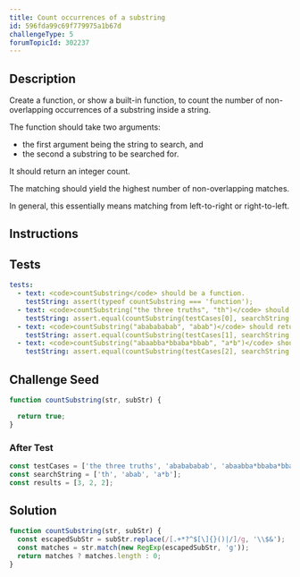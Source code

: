 ```yaml
---
title: Count occurrences of a substring
id: 596fda99c69f779975a1b67d
challengeType: 5
forumTopicId: 302237
---
```


## Description

<section id='description'>

Create a function, or show a built-in function, to count the number of non-overlapping occurrences of a substring inside a string.

The function should take two arguments:

<ul>
  <li>the first argument being the string to search, and</li>
  <li>the second a substring to be searched for.</li>
</ul>

It should return an integer count.

The matching should yield the highest number of non-overlapping matches.

In general, this essentially means matching from left-to-right or right-to-left.

</section>

## Instructions

<section id='instructions'>

</section>

## Tests

<section id='tests'>

```yml
tests:
  - text: <code>countSubstring</code> should be a function.
    testString: assert(typeof countSubstring === 'function');
  - text: <code>countSubstring("the three truths", "th")</code> should return <code>3</code>.
    testString: assert.equal(countSubstring(testCases[0], searchString[0]), results[0]);
  - text: <code>countSubstring("ababababab", "abab")</code> should return <code>2</code>.
    testString: assert.equal(countSubstring(testCases[1], searchString[1]), results[1]);
  - text: <code>countSubstring("abaabba*bbaba*bbab", "a*b")</code> should return <code>2</code>.
    testString: assert.equal(countSubstring(testCases[2], searchString[2]), results[2]);

```

</section>

## Challenge Seed

<section id='challengeSeed'>

<div id='js-seed'>

```js
function countSubstring(str, subStr) {

  return true;
}
```

</div>

### After Test

<div id='js-teardown'>

```js
const testCases = ['the three truths', 'ababababab', 'abaabba*bbaba*bbab'];
const searchString = ['th', 'abab', 'a*b'];
const results = [3, 2, 2];
```

</div>

</section>

## Solution

<section id='solution'>

```js
function countSubstring(str, subStr) {
  const escapedSubStr = subStr.replace(/[.+*?^$[\]{}()|/]/g, '\\$&');
  const matches = str.match(new RegExp(escapedSubStr, 'g'));
  return matches ? matches.length : 0;
}

```

</section>
